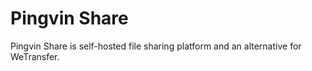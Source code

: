 # Pingvin Share

Pingvin Share is self-hosted file sharing platform and an alternative for WeTransfer.
